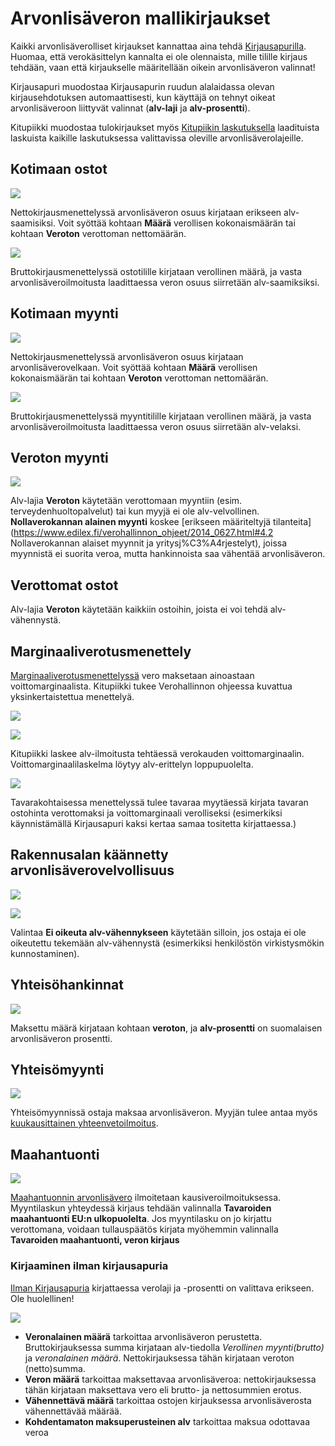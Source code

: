 # Arvonlisäveron mallikirjaukset

Kaikki arvonlisäverolliset kirjaukset kannattaa aina tehdä [Kirjausapurilla](/kirjaus/apuri). Huomaa, että verokäsittelyn kannalta ei ole olennaista, mille tilille kirjaus tehdään, vaan että kirjaukselle määritellään oikein arvonlisäveron valinnat!

Kirjausapuri muodostaa Kirjausapurin ruudun alalaidassa olevan kirjausehdotuksen automaattisesti, kun käyttäjä on tehnyt oikeat arvonlisäveroon liittyvät valinnat (**alv-laji** ja **alv-prosentti**).

Kitupiikki muodostaa tulokirjaukset myös [Kitupiikin laskutuksella](/laskutus) laadituista laskuista kaikille laskutuksessa valittavissa oleville arvonlisäverolajeille.

## Kotimaan ostot

![](nettoosto.png)

Nettokirjausmenettelyssä arvonlisäveron osuus kirjataan erikseen alv-saamisiksi. Voit syöttää kohtaan **Määrä** verollisen kokonaismäärän tai kohtaan **Veroton** verottoman nettomäärän.

![](bruttoosto.png)

Bruttokirjausmenettelyssä ostotilille kirjataan verollinen määrä, ja vasta arvonlisäveroilmoitusta laadittaessa veron osuus siirretään alv-saamiksiksi.

## Kotimaan myynti

![](nettomyynti.png)

Nettokirjausmenettelyssä arvonlisäveron osuus kirjataan arvonlisäverovelkaan. Voit syöttää kohtaan **Määrä** verollisen kokonaismäärän tai kohtaan **Veroton** verottoman nettomäärän.

![](bruttomyynti.png)

Bruttokirjausmenettelyssä myyntitilille kirjataan verollinen määrä, ja vasta arvonlisäveroilmoitusta laadittaessa veron osuus siirretään alv-velaksi.

## Veroton myynti

![](nollamyynti.png)

Alv-lajia **Veroton** käytetään verottomaan myyntiin (esim. terveydenhuoltopalvelut) tai kun myyjä ei ole alv-velvollinen. **Nollaverokannan alainen myynti** koskee [erikseen määriteltyjä tilanteita](https://www.edilex.fi/verohallinnon_ohjeet/2014_0627.html#4.2 Nollaverokannan alaiset myynnit ja yritysj%C3%A4rjestelyt), joissa myynnistä ei suorita veroa, mutta hankinnoista saa vähentää arvonlisäveron.

## Verottomat ostot

Alv-lajia **Veroton** käytetään kaikkiin ostoihin, joista ei voi tehdä alv-vähennystä.

## Marginaaliverotusmenettely

[Marginaaliverotusmenettelyssä](https://www.vero.fi/syventavat-vero-ohjeet/ohje-hakusivu/48682/k%C3%A4ytettyjen-tavaroiden-sek%C3%A4-taide--ker%C3%A4ily--ja-antiikkiesineiden-marginaaliverotusmenettely/) vero maksetaan ainoastaan voittomarginaalista. Kitupiikki tukee Verohallinnon ohjeessa kuvattua yksinkertaistettua menettelyä.

![](marginaaliosto.png)

![](marginaalimyynti.png)

Kitupiikki laskee alv-ilmoitusta tehtäessä verokauden voittomarginaalin. Voittomarginaalilaskelma löytyy alv-erittelyn loppupuolelta.

![](marginaalilaskelma.png)

Tavarakohtaisessa menettelyssä tulee tavaraa myytäessä kirjata tavaran ostohinta verottomaksi ja voittomarginaali verolliseksi (esimerkiksi käynnistämällä Kirjausapuri kaksi kertaa samaa tositetta kirjattaessa.)

## Rakennusalan käännetty arvonlisäverovelvollisuus

![](rakennusosto.png)

![](rakennusmyynti.png)

Valintaa **Ei oikeuta alv-vähennykseen** käytetään silloin, jos ostaja ei ole oikeutettu tekemään alv-vähennystä (esimerkiksi henkilöstön virkistysmökin kunnostaminen).

## Yhteisöhankinnat

![](palveluosto.png)

Maksettu määrä kirjataan kohtaan **veroton**, ja **alv-prosentti** on suomalaisen arvonlisäveron prosentti.

## Yhteisömyynti

![](yhteisomyynti.png)

Yhteisömyynnissä ostaja maksaa arvonlisäveron. Myyjän tulee antaa myös [kuukausittainen yhteenvetoilmoitus](https://www.vero.fi/syventavat-vero-ohjeet/ohje-hakusivu/48617/arvonlisaveron_yhteenvetoilmoituksen_an/).

## Maahantuonti

![](tuontialv.png)

[Maahantuonnin arvonlisävero](https://www.vero.fi/yritykset-ja-yhteisot/tietoa-yritysverotuksesta/arvonlisaverotus/ulkomaankaupan_arvonlisaverotus/maahantuonnin-arvonlisavero/) ilmoitetaan kausiveroilmoituksessa. Myyntilaskun yhteydessä kirjaus tehdään valinnalla **Tavaroiden maahantuonti EU:n ulkopuolelta**. Jos myyntilasku on jo kirjattu verottomana, voidaan tullauspäätös kirjata myöhemmin valinnalla **Tavaroiden maahantuonti, veron kirjaus**

### Kirjaaminen ilman kirjausapuria

[Ilman Kirjausapuria](/kirjaus/kasin) kirjattaessa verolaji ja -prosentti on valittava erikseen. Ole huolellinen!

![](alvvalinta.png)

* **Veronalainen määrä** tarkoittaa arvonlisäveron perustetta. Bruttokirjauksessa summa kirjataan alv-tiedolla *Verollinen myynti(brutto)* ja *veronalainen määrä*. Nettokirjauksessa tähän kirjataan veroton (netto)summa.
* **Veron määrä** tarkoittaa maksettavaa arvonlisäveroa: nettokirjauksessa tähän kirjataan maksettava vero eli brutto- ja nettosummien erotus.
* **Vähennettävä määrä** tarkoittaa ostojen kirjauksessa arvonlisäverosta vähennettävää määrää.
* **Kohdentamaton maksuperusteinen alv** tarkoittaa maksua odottavaa veroa
